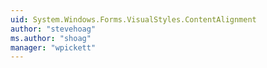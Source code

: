 ```yaml
---
uid: System.Windows.Forms.VisualStyles.ContentAlignment
author: "stevehoag"
ms.author: "shoag"
manager: "wpickett"
---
```

